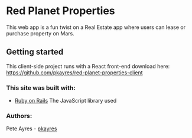 # Red Planet Properties 

This web app is a fun twist on a Real Estate app where users can lease or purchase property on Mars.


## Getting started

This client-side project runs with a React front-end download here: 
https://github.com/pkayres/red-planet-properties-client


### This site was built with: 
- [Ruby on Rails](https://rubyonrails.org/) The JavaScript library used

### Authors: 

Pete Ayres - [pkayres](https://github.com/pkayres)


